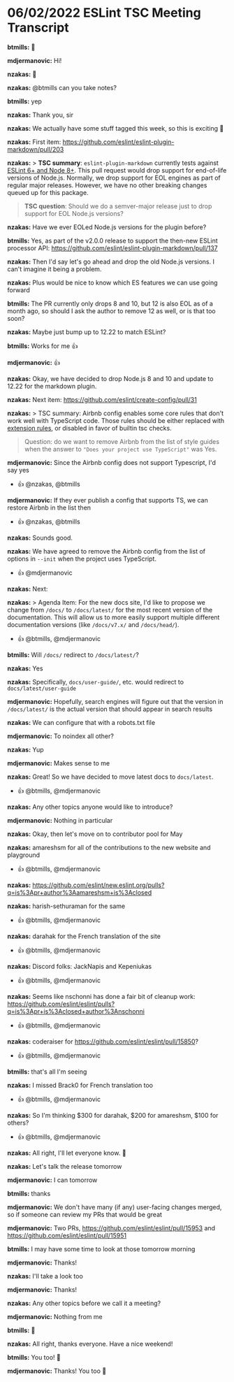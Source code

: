 # 06/02/2022 ESLint TSC Meeting Transcript

**btmills:** 👋

**mdjermanovic:** Hi!

**nzakas:** 👋

**nzakas:** @btmills can you take notes?

**btmills:** yep

**nzakas:** Thank you, sir

**nzakas:** We actually have some stuff tagged this week, so this is exciting 🙂

**nzakas:** First item: https://github.com/eslint/eslint-plugin-markdown/pull/203

**nzakas:** > **TSC summary**: `eslint-plugin-markdown` currently tests against [ESLint 6+ and Node 8+](https://github.com/eslint/eslint-plugin-markdown/blob/87c2b536fd80b15e134766d92b90048ae45cbe1f/.github/workflows/ci.yml#L32-L33). This pull request would drop support for end-of-life versions of Node.js. Normally, we drop support for EOL engines as part of regular major releases. However, we have no other breaking changes queued up for this package.
> 
> **TSC question**: Should we do a semver-major release just to drop support for EOL Node.js versions?

**nzakas:** Have we ever EOLed Node.js versions for the plugin before?

**btmills:** Yes, as part of the v2.0.0 release to support the then-new ESLint processor API: https://github.com/eslint/eslint-plugin-markdown/pull/137

**nzakas:** Then I'd say let's go ahead and drop the old Node.js versions. I can't imagine it being a problem.

**nzakas:** Plus would be nice to know which ES features we can use going forward

**btmills:** The PR currently only drops 8 and 10, but 12 is also EOL as of a month ago, so should I ask the author to remove 12 as well, or is that too soon?

**nzakas:** Maybe just bump up to 12.22 to match ESLint?

**btmills:** Works for me 👍

**mdjermanovic:** 👍

**nzakas:** Okay, we have decided to drop Node.js 8 and 10 and update to 12.22 for the markdown plugin.

**nzakas:** Next item: https://github.com/eslint/create-config/pull/31

**nzakas:** > TSC summary: Airbnb config enables some core rules that don't work well with TypeScript code. Those rules should be either replaced with [extension rules](https://github.com/typescript-eslint/typescript-eslint/tree/main/packages/eslint-plugin#extension-rules), or disabled in favor of builtin tsc checks.
> 
> Question: do we want to remove Airbnb from the list of style guides when the answer to `"Does your project use TypeScript"` was Yes.

**mdjermanovic:** Since the Airbnb config does not support Typescript, I'd say yes
 * 👍 @nzakas, @btmills

**mdjermanovic:** If they  ever publish a config that supports TS, we can restore Airbnb in the list then
 * 👍 @nzakas, @btmills

**nzakas:** Sounds good.

**nzakas:** We have agreed to remove the Airbnb config from the list of options in `--init` when the project uses TypeScript.
 * 👍 @mdjermanovic

**nzakas:** Next:

**nzakas:** > Agenda Item: For the new docs site, I'd like to propose we change from `/docs/` to `/docs/latest/` for the most recent version of the documentation. This will allow us to more easily support multiple different documentation versions (like `/docs/v7.x/` and `/docs/head/`).
 * 👍 @btmills, @mdjermanovic

**btmills:** Will `/docs/` redirect to `/docs/latest/`?

**nzakas:** Yes

**nzakas:** Specifically, `docs/user-guide/`, etc. would redirect to `docs/latest/user-guide`

**mdjermanovic:** Hopefully, search engines will figure out that the version in `/docs/latest/` is the actual version that should appear in search results

**nzakas:** We can configure that with a robots.txt file

**mdjermanovic:** To noindex all other?

**nzakas:** Yup

**mdjermanovic:** Makes sense to me

**nzakas:** Great! So we have decided to move latest docs to `docs/latest`.
 * 👍 @btmills, @mdjermanovic

**nzakas:** Any other topics anyone would like to introduce?

**mdjermanovic:** Nothing in particular

**nzakas:** Okay, then let's move on to contributor pool for May

**nzakas:** amareshsm for all of the contributions to the new website and playground
 * 👍 @btmills, @mdjermanovic

**nzakas:** https://github.com/eslint/new.eslint.org/pulls?q=is%3Apr+author%3Aamareshsm+is%3Aclosed

**nzakas:** harish-sethuraman for the same
 * 👍 @btmills, @mdjermanovic

**nzakas:** darahak for the French translation of the site
 * 👍 @btmills, @mdjermanovic

**nzakas:** Discord folks: JackNapis and Kepeniukas
 * 👍 @btmills, @mdjermanovic

**nzakas:** Seems like nschonni has done a fair bit of cleanup work: https://github.com/eslint/eslint/pulls?q=is%3Apr+is%3Aclosed+author%3Anschonni
 * 👍 @btmills, @mdjermanovic

**nzakas:** coderaiser for https://github.com/eslint/eslint/pull/15850?
 * 👍 @btmills, @mdjermanovic

**btmills:** that's all I'm seeing

**nzakas:** I missed Brack0 for French translation too
 * 👍 @btmills, @mdjermanovic

**nzakas:** So I'm thinking $300 for darahak, $200 for amareshsm, $100 for others?
 * 👍 @btmills, @mdjermanovic

**nzakas:** All right, I'll let everyone know. 🎉

**nzakas:** Let's talk the release tomorrow

**mdjermanovic:** I can tomorrow

**btmills:** thanks

**mdjermanovic:** We don't have many (if any) user-facing changes merged, so if someone can review my PRs that would be great

**mdjermanovic:** Two PRs, https://github.com/eslint/eslint/pull/15953 and https://github.com/eslint/eslint/pull/15951

**btmills:** I may have some time to look at those tomorrow morning

**mdjermanovic:** Thanks!

**nzakas:** I'll take a look too

**mdjermanovic:** Thanks!

**nzakas:** Any other topics before we call it a meeting?

**mdjermanovic:** Nothing from me

**btmills:** 🦗

**nzakas:** All right, thanks everyone. Have a nice weekend!

**btmills:** You too! 👋

**mdjermanovic:** Thanks! You too 👋
